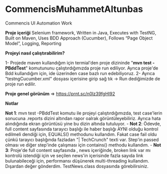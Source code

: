 # CommencisMuhammetAltunbas
Commencis UI Automation Work

**Proje içeriği**
Selenium framework,
Written in Java,
Executes with TestNG,
Built on Maven,
Uses BDD Approach (Cucumber),
Follows “Page Object Model”,
Logging,
Reporting

**Projeyi nasıl çalıştırabilirim?**

1- Projede maven kullandığım için termial'den proje dizininde "**mvn test -PBddTest**" komutununu çalıştırdığımızda proje run ediliyor. Ayrıca proje'de Bdd kullandığım için, ide üzerinden case bazlı run edebiliyoruz.
2- Ayrıca "testngCucumber.xml" dosyası içerisine girip sağ tık -> Run dediğimizde de proje run edilir.

**Proje genel görünüm** => https://prnt.sc/n0lz39fgHI92

**Notlar**

**Not 1**: mvn test -PBddTest komutu ile projeyi çalıştırdığımızda, test case'lerin sonucuna .reports dizini altından rapor oalrak görüntüleyebiliriz. Ayrıca hata alındığında ekran görüntüsü yine bu dizin altında tutuluyor. - 
**Not 2**: Ödevde, full content sayfasında tarayıcı başlığı ile haber başlığı AYNI olduğu kontrol edilmeli dendiği için, EQUALS() methodunu kullandım. Fakat case fail oldu çünkü tarayıcı başlığında fazladan "| TechCrunch" texti var. 
Step'in passed olması ve diğer step'inde çalışması için contains() methodu kullandım. - 
**Not 3**: Proje'de full content sayfasında , news içeriğinde, broken link var mı kontrolü istendiği için ve seçilen news'in içerisinde fazla sayıda link bulunabileceği için, performansı düşünerek multi-threading kullandım. 
Dışardan değer gönderdim. TestNews.class dosyasında görebilirsiniz.
